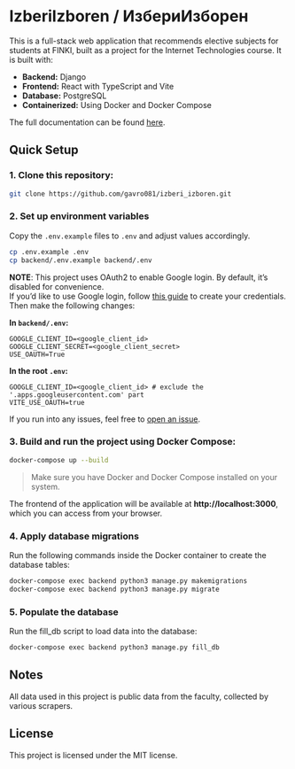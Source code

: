 # IzberiIzboren / ИзбериИзборен

This is a full-stack web application that recommends elective subjects for students at FINKI, built as a project for the Internet Technologies course. It is built with:

- **Backend:** Django
- **Frontend:** React with TypeScript and Vite
- **Database:** PostgreSQL
- **Containerized:** Using Docker and Docker Compose

The full documentation can be found [here](https://develop.finki.ukim.mk/projects/izberi_izboren).

## Quick Setup

### 1. Clone this repository:

```bash
git clone https://github.com/gavro081/izberi_izboren.git
```

### 2. Set up environment variables

Copy the `.env.example` files to `.env` and adjust values accordingly.

```bash
cp .env.example .env
cp backend/.env.example backend/.env
```

**NOTE**: This project uses OAuth2 to enable Google login. By default, it’s disabled for convenience.  
If you’d like to use Google login, follow [this guide](https://support.google.com/googleapi/answer/6158849?hl=en) to create your credentials. Then make the following changes:

**In `backend/.env`:**

```env
GOOGLE_CLIENT_ID=<google_client_id>
GOOGLE_CLIENT_SECRET=<google_client_secret>
USE_OAUTH=True
```

**In the root `.env`:**

```env
GOOGLE_CLIENT_ID=<google_client_id> # exclude the '.apps.googleusercontent.com' part
VITE_USE_OAUTH=true
```

If you run into any issues, feel free to [open an issue](https://github.com/gavro081/izberi_izboren/issues).

### 3. Build and run the project using Docker Compose:

```bash
docker-compose up --build
```

> Make sure you have Docker and Docker Compose installed on your system.

The frontend of the application will be available at **http://localhost:3000**, which you can access from your browser.

### 4. Apply database migrations

Run the following commands inside the Docker container to create the database tables:

```bash
docker-compose exec backend python3 manage.py makemigrations
docker-compose exec backend python3 manage.py migrate
```

### 5. Populate the database

Run the fill_db script to load data into the database:

```bash
docker-compose exec backend python3 manage.py fill_db
```

## Notes

All data used in this project is public data from the faculty, collected by various scrapers.

## License

This project is licensed under the MIT license.

